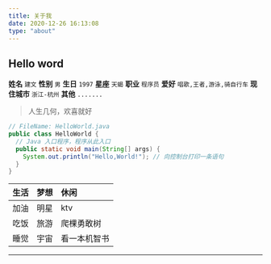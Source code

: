 ```yaml
---
title: 关于我
date: 2020-12-26 16:13:08
type: "about"
---
```


## Hello word

**姓名** `建文`
**性别** `男`
**生日** `1997`
**星座** `天蝎`
**职业** `程序员`
**爱好** `唱歌,王者,游泳,骑自行车`
**现住城市** `浙江-杭州`
**其他** `.......`

> 人生几何，欢喜就好

```java
// FileName: HelloWorld.java
public class HelloWorld {
  // Java 入口程序，程序从此入口
  public static void main(String[] args) {
    System.out.println("Hello,World!"); // 向控制台打印一条语句
  }
}
```

| 生活       | 梦想 |         休闲 |
| :-- | :--: | :--|
| 加油     |  明星  |     ktv |
| 吃饭   |  旅游  |   爬棵勇敢树 |
| 睡觉 |  宇宙  | 看一本机智书 |

<!-- ![谢谢你访问我的blog](https://files.mdnice.com/dance.gif) -->

<!-- <![蓝1](https://files.mdnice.com/blue.jpg),![绿2](https://files.mdnice.com/green.jpg),![红3](https://files.mdnice.com/red.jpg)> -->

---
